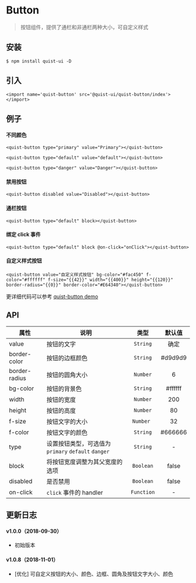 # Button

> 按钮组件，提供了通栏和非通栏两种大小，可自定义样式


## 安装

```
$ npm install quist-ui -D
```

## 引入
```ux
<import name='quist-button' src='@quist-ui/quist-button/index'></import>
```

## 例子

#### 不同颜色

```ux
<quist-button type="primary" value="Primary"></quist-button>

<quist-button type="default" value="default"></quist-button>

<quist-button type="danger" value="Danger"></quist-button>
```

#### 禁用按钮

```ux
<quist-button disabled value="Disabled"></quist-button>
```

#### 通栏按钮

```ux
<quist-button type="default" block></quist-button>
```

#### 绑定 click 事件

```ux
<quist-button type="default" block @on-click="onClick"></quist-button>
```

#### 自定义样式按钮

```ux
<quist-button value="自定义样式按钮" bg-color="#fac450" f-color="#ffffff" f-size="{{42}}" width="{{400}}" height="{{120}}" border-radius="{{0}}" border-color="#E64340"></quist-button>
```

更详细代码可以参考 [quist-button demo](https://github.com/JDsecretFE/quist-ui/tree/master/src/Button/index.ux)

## API 

| 属性 | 说明 | 类型 | 默认值 |
|-------------|------------|:--------:|:-----:|
| value | 按钮的文字 | `String` | 确定 |
| border-color | 按钮的边框颜色 | `String` | #d9d9d9 |
| border-radius | 按钮的圆角大小 | `Number` | 6 |
| bg-color | 按钮的背景色 | `String` | #ffffff |
| width | 按钮的宽度 | `Number` | 200 |
| height | 按钮的高度 | `Number` | 80 |
| f-size | 按钮文字的大小 | `Number ` | 32 |
| f-color | 按钮文字的颜色 | `String` | #666666 |
| type | 设置按钮类型，可选值为 `primary` `default` `danger` | `String` | - |
| block | 将按钮宽度调整为其父宽度的选项 | `Boolean` | false |
| disabled | 是否禁用 | `Boolean` | false |
| on-click | `click` 事件的 handler | `Function` | - |


## 更新日志

#### v1.0.0（2018-09-30）
* 初始版本

#### v1.0.8（2018-11-01）
* [优化] 可自定义按钮的大小、颜色、边框、圆角及按钮文字大小、颜色
